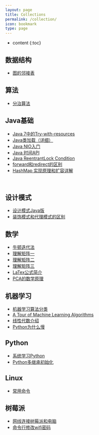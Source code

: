 ```yaml
---
layout: page
title: Collections
permalink: /collection/
icon: bookmark
type: page
---
```


* content
{:toc}

## 数据结构

* [图的邻接表](http://wiki.jikexueyuan.com/project/easy-learn-algorithm/clever-adjacency-list.html)



## 算法

* [分治算法](http://blog.xiaohansong.com/2015/06/18/%E7%AE%97%E6%B3%95%E5%AD%A6%E4%B9%A0%E4%B9%8B%E5%88%86%E6%B2%BB%E6%B3%95-divide-and-conquer/)



## Java基础

* [Java 7中的Try-with-resources](http://ifeve.com/java-7%E4%B8%AD%E7%9A%84try-with-resources/)
* [Java类加载（详细）](http://www.importnew.com/23742.html)
* [Java NIO入门](http://www.majunwei.com/view/201611061912439367.html)
* [Java 时间API](http://www.importnew.com/14140.html)
* [Java ReentrantLock Condition](http://outofmemory.cn/java/java.util.concurrent/lock-reentrantlock-condition)
* [forward和redirect的区别](http://www.cnblogs.com/selene/p/4518246.html)
* [HashMap 实现原理和扩容详解](http://yikun.github.io/2015/04/01/Java-HashMap%E5%B7%A5%E4%BD%9C%E5%8E%9F%E7%90%86%E5%8F%8A%E5%AE%9E%E7%8E%B0/)

    
## 设计模式
* [设计模式Java版](https://gof.quanke.name/)
* [装饰模式和代理模式的区别](http://www.cnblogs.com/jaredlam/archive/2011/11/08/2241089.html)

## 数学

* [牛顿迭代法](http://www.matrix67.com/blog/archives/361)
* [理解矩阵一](http://blog.csdn.net/myan/article/details/647511)
* [理解矩阵二](http://blog.csdn.net/myan/article/details/649018)
* [理解矩阵三](http://blog.csdn.net/myan/article/details/1865397)
* [LaTex公式简介](http://mlworks.cn/posts/introduction-to-mathjax-and-latex-expression/)
* [PCA的数学原理](http://blog.codinglabs.org/articles/pca-tutorial.html)


## 机器学习

* [机器学习算法分类](http://blog.jobbole.com/77620/)
* [A Tour of Machine Learning Algorithms](http://machinelearningmastery.com/a-tour-of-machine-learning-algorithms/)
* [线性代数介绍](http://www.hahack.com/wiki/math-linear-algebra.html)
* [Python为什么慢](https://jakevdp.github.io/blog/2014/05/09/why-python-is-slow/)


## Python

* [系统学习Python](http://nbviewer.jupyter.org/github/lijin-THU/notes-python/blob/master/index.ipynb)
* [Python多继承初始化](http://www.jackyshen.com/2015/08/19/multi-inheritance-with-super-in-Python/)

## Linux

* [常用命令](http://blog.csdn.net/wojiaopanpan/article/details/7286430)

## 树莓派

* [网线连接树莓派和电脑](https://www.jianshu.com/p/505fc3f957aa)
* [命令行修改wifi密码](http://www.shumeipaiba.com/wanpai/jiaocheng/25.html)
